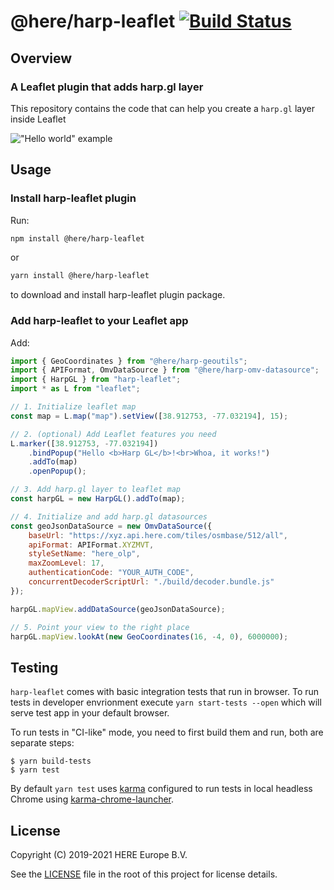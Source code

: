 # @here/harp-leaflet [![Build Status](https://travis-ci.com/heremaps/harp-leaflet.svg?branch=master)](https://travis-ci.com/heremaps/harp-leaflet)


## Overview

### A Leaflet plugin that adds harp.gl layer

This repository contains the code that can help you create a `harp.gl` layer inside Leaflet

!["Hello world" example](docs/example.png)

## Usage

### Install harp-leaflet plugin

Run:

```sh
npm install @here/harp-leaflet
```

or

```sh
yarn install @here/harp-leaflet
```

to download and install harp-leaflet plugin package.

### Add harp-leaflet to your Leaflet app

Add:

```js
import { GeoCoordinates } from "@here/harp-geoutils";
import { APIFormat, OmvDataSource } from "@here/harp-omv-datasource";
import { HarpGL } from "harp-leaflet";
import * as L from "leaflet";

// 1. Initialize leaflet map
const map = L.map("map").setView([38.912753, -77.032194], 15);

// 2. (optional) Add Leaflet features you need
L.marker([38.912753, -77.032194])
    .bindPopup("Hello <b>Harp GL</b>!<br>Whoa, it works!")
    .addTo(map)
    .openPopup();

// 3. Add harp.gl layer to leaflet map
const harpGL = new HarpGL().addTo(map);

// 4. Initialize and add harp.gl datasources
const geoJsonDataSource = new OmvDataSource({
    baseUrl: "https://xyz.api.here.com/tiles/osmbase/512/all",
    apiFormat: APIFormat.XYZMVT,
    styleSetName: "here_olp",
    maxZoomLevel: 17,
    authenticationCode: "YOUR_AUTH_CODE",
    concurrentDecoderScriptUrl: "./build/decoder.bundle.js"
});

harpGL.mapView.addDataSource(geoJsonDataSource);

// 5. Point your view to the right place
harpGL.mapView.lookAt(new GeoCoordinates(16, -4, 0), 6000000);
```

## Testing

`harp-leaflet` comes with basic integration tests that run in browser. To run tests in developer
envrionment execute `yarn start-tests --open` which will serve test app in your default browser.

To run tests in "CI-like" mode, you need to first build them and run, both are separate steps:

```
$ yarn build-tests
$ yarn test
```

By default `yarn test` uses [karma](https://github.com/karma-runner/karma) configured to run tests in local headless Chrome using [karma-chrome-launcher](https://github.com/karma-runner/karma-chrome-launcher).

## License

Copyright (C) 2019-2021 HERE Europe B.V.

See the [LICENSE](./LICENSE) file in the root of this project for license details.
